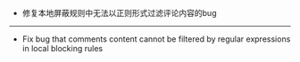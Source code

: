- 修复本地屏蔽规则中无法以正则形式过滤评论内容的bug

------------------------------------------------------------------------------------------

- Fix bug that comments content cannot be filtered by regular expressions in local blocking rules